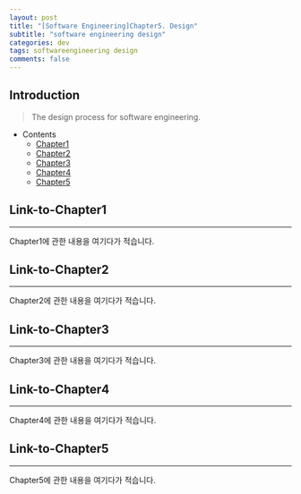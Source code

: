 ```yaml
---
layout: post
title: "[Software Engineering]Chapter5. Design"
subtitle: "software engineering design"
categories: dev
tags: softwareengineering design
comments: false
---
```


## Introduction
> The design process for software engineering.

- Contents
	- [Chapter1](#link-to-chapter1)
	- [Chapter2](#link-to-chapter2)
	- [Chapter3](#link-to-chapter3)
	- [Chapter4](#link-to-chapter4)
	- [Chapter5](#link-to-chapter5)
  
## Link-to-Chapter1  
---
Chapter1에 관한 내용을 여기다가 적습니다.    

## Link-to-Chapter2  
---
Chapter2에 관한 내용을 여기다가 적습니다.  

## Link-to-Chapter3  
---
Chapter3에 관한 내용을 여기다가 적습니다.  

## Link-to-Chapter4  
---
Chapter4에 관한 내용을 여기다가 적습니다.  

## Link-to-Chapter5  
---
Chapter5에 관한 내용을 여기다가 적습니다.  